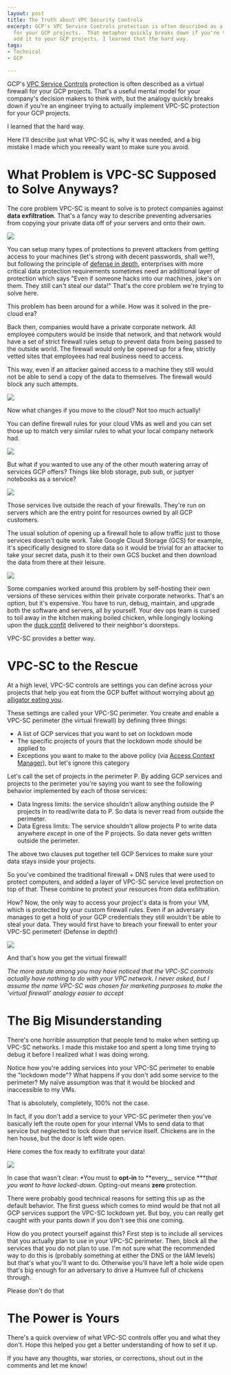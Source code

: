 ```yaml
---
layout: post
title: The Truth about VPC Security Controls
excerpt: GCP's VPC Service Controls protection is often described as a virtual firewall
  for your GCP projects.  That metaphor quickly breaks down if you're trying to actually
  add it to your GCP projects. I learned that the hard way.
tags:
- Technical
- GCP

---
```


GCP's [VPC Service Controls](https://cloud.google.com/vpc-service-controls) protection is often described as a virtual firewall for your GCP projects.  That's a useful mental model for your company's decision makers to think with, but the analogy quickly breaks down if you're an engineer trying to actually implement VPC-SC protection for your GCP projects.

I learned that the hard way.

Here I'll describe just what VPC-SC is, why it was needed, and a big mistake I made which you reeeally want to make sure you avoid.

# What Problem is VPC-SC Supposed to Solve Anyways?

The core problem VPC-SC is meant to solve is to protect companies against **data exfiltration**.  That's a fancy way to describe preventing adversaries from copying your private data off of your servers and onto their own.

![](/media/2020-02-21-vpc-sc-truth-1.png)

You can setup many types of protections to prevent attackers from getting access to your machines (let's strong with decent passwords, shall we?), but following the principle of [defense in depth](https://www.imperva.com/learn/application-security/defense-in-depth/), enterprises with more critical data protection requirements sometimes need an additional layer of protection which says "Even if someone hacks into our machines, joke's on them. They still can't steal our data!" That's the core problem we're trying to solve here.

This problem has been around for a while. How was it solved in the pre-cloud era?

Back then, companies would have a private corporate network. All employee computers would be inside that network, and that network would have a set of strict firewall rules setup to prevent data from being passed to the outside world.  The firewall would only be opened up for a few, strictly vetted sites that employees had real business need to access.

This way, even if an attacker gained access to a machine they still would not be able to send a copy of the data to themselves.  The firewall would block any such attempts.

![](/media/2020-02-21-vpc-sc-truth-2.png)

Now what changes if you move to the cloud?  Not too much actually!

You can define firewall rules for your cloud VMs as well and you can set those up to match very similar rules to what your local company network had.

![](/media/2020-02-21-vpc-sc-truth-3.png)

But what if you wanted to use any of the other mouth watering array of services GCP offers?  Things like blob storage, pub sub, or juptyer notebooks as a service?

![](/media/2020-02-21-vpc-sc-truth-4.png)

Those services live outside the reach of your firewalls.  They're run on servers which are the entry point for resources owned by all GCP customers.

The usual solution of opening up a firewall hole to allow traffic just to those services doesn't quite work.  Take Google Cloud Storage (GCS) for example, it's specifically designed to store data so it would be trivial for an attacker to take your secret data, push it to their own GCS bucket and then download the data from there at their leisure.

![](/media/2020-02-21-vpc-sc-truth-5.png)

Some companies worked around this problem by self-hosting their own versions of these services within their private corporate networks.  That's an option, but it's expensive. You have to run, debug, maintain, and upgrade both the software and servers, all by yourself.  Your dev ops team is cursed to toil away in the kitchen making boiled chicken, while longingly looking upon the [duck confit](https://images.app.goo.gl/KedFe6Tui7kKR7cc7) delivered to their neighbor's doorsteps.

VPC-SC provides a better way.

# VPC-SC to the Rescue

At a high level, VPC-SC controls are settings you can define across your projects that help you eat from the GCP buffet without worrying about [an alligator eating you](https://youtu.be/YbFnrkeH7IA?t=11).

These settings are called your VPC-SC perimeter.  You create and enable a VPC-SC perimeter (the virtual firewall) by defining three things:

* A list of GCP services that you want to set on lockdown mode
* The specific projects of yours that the lockdown mode should be applied to
* Exceptions you want to make to the above policy (via [Access Context Manager](https://cloud.google.com/access-context-manager/docs)), but let's ignore this category

Let's call the set of projects in the perimeter P. By adding GCP services and projects to the perimeter you're saying you want to see the following behavior implemented by each of those services:

* Data Ingress limits: the service shouldn't allow anything outside the P projects in to read/write data to P. So data is never read from outside the perimeter.
* Data Egress limits: The service shouldn't allow projects P to write data anywhere _except_ in one of the P projects. So data never gets written outside the perimeter.

The above two clauses put together tell GCP Services to make sure your data stays inside your projects.

So you've combined the traditional firewall + DNS rules that were used to protect computers, and added a layer of VPC-SC service level protection on top of that.  These combine to protect your resources from data exfiltration.

How? Now, the only way to access your project's data is from your VM, which is protected by your custom firewall rules.  Even if an adversary manages to get a hold of your GCP credentials they still wouldn't be able to steal your data. They would first have to breach your firewall to enter your VPC-SC perimeter! (Defense in depth!)

![](/media/2020-02-21-vpc-sc-truth-6.png)

And that's how you get the virtual firewall!

_The more astute among you may have noticed that the VPC-SC controls actually have nothing to do with your VPC network.  I never asked, but I assume the name VPC-SC was chosen for marketing purposes to make the 'virtual firewall' analogy easier to accept_

# The Big Misunderstanding

There's one horrible assumption that people tend to make when setting up VPC-SC networks.  I made this mistake too and spent a long time trying to debug it before I realized what I was doing wrong.

Notice how you're adding services into your VPC-SC perimeter to enable the "lockdown mode"?  What happens if you don't add some service to the perimeter?  My naïve assumption was that it would be blocked and inaccessible to my VMs.

That is absolutely, completely, 100% not the case.

In fact, if you don't add a service to your VPC-SC perimeter then you've basically left the route open for your internal VMs to send data to that service but neglected to lock down that service itself. Chickens are in the hen house, but the door is left wide open.

Here comes the fox ready to exfiltrate your data!

![](/media/2020-02-21-vpc-sc-truth-7.png)

In case that wasn't clear: *You must to **opt-in** to **every__ service ***_that you want to have locked-down_. Opting-out means **zero** protection.

There were probably good technical reasons for setting this up as the default behavior. The first guess which comes to mind would be that not all GCP services support the VPC-SC lockdown yet. But boy, you can really get caught with your pants down if you don't see this one coming.

How do you protect yourself against this?  First step is to include all services that you actually plan to use in your VPC-SC perimeter.  Then, block all the services that you do not plan to use.  I'm not sure what the recommended way to do this is (probably something at either the DNS or the IAM levels) but that's what you'll want to do.  Otherwise you'll have left a hole wide open that's big enough for an adversary to drive a Humvee full of chickens through.

Please don't do that

# The Power is Yours

There's a quick overview of what VPC-SC controls offer you and what they don't.  Hope this helped you get a better understanding of how to set it up.

If you have any thoughts, war stories, or corrections, shout out in the comments and let me know!